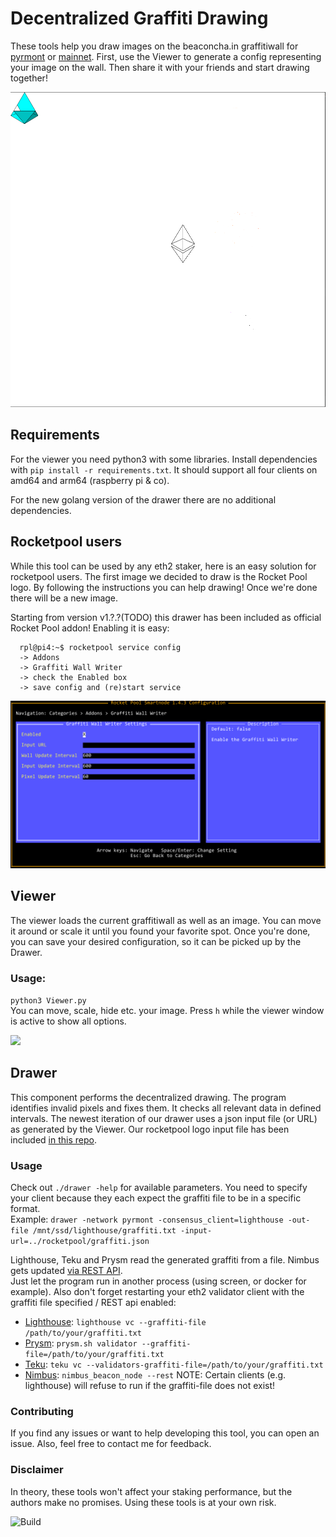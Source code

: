 # Decentralized Graffiti Drawing

These tools help you draw images on the beaconcha.in graffitiwall for 
[pyrmont](https://pyrmont.beaconcha.in/graffitiwall) or
[mainnet](https://beaconcha.in/graffitiwall). 
First, use the Viewer to generate a config representing your image on the wall.
Then share it with your friends and start drawing together!

![Rocketpool](rocketpool/desired.png "Default settings")


## Requirements
For the viewer you need python3 with some libraries. 
Install dependencies with `pip install -r requirements.txt`.
It should support all four clients on amd64 and arm64 (raspberry pi & co).

For the new golang version of the drawer there are no additional dependencies.

## Rocketpool users
While this tool can be used by any eth2 staker, here is an easy solution for rocketpool
users. The first image we decided to draw is the Rocket Pool logo.
By following the instructions you can help drawing! Once we're done there will be a new image.

Starting from version v1.?.?(TODO) this drawer has been included as official Rocket Pool addon!
Enabling it is easy:
```
  rpl@pi4:~$ rocketpool service config
  -> Addons
  -> Graffiti Wall Writer
  -> check the Enabled box
  -> save config and (re)start service
```

![Rocketpool](rocketpool/addonconfig.png "Addon Configuration")


## Viewer
The viewer loads the current graffitiwall as well as an image. You can move it around or
scale it until you found your favorite spot. Once you're done, you can save your
desired configuration, so it can be picked up by the Drawer.
### Usage:
`python3 Viewer.py` \
You can move, scale, hide etc. your image. Press `h` while the viewer window is active to show all options.

<img src="https://raw.githubusercontent.com/RomiRand/rpl_graffiti/main/doc/overpaint.png" width="400">

## Drawer
This component performs the decentralized drawing. The program identifies invalid pixels
and fixes them. It checks all relevant data in defined intervals.
The newest iteration of our drawer uses a json input file (or URL) as generated by the Viewer.
Our rocketpool logo input file has been included [in this repo](rocketpool/graffiti.json "Rocketpool Logo graffiti input").

### Usage
Check out `./drawer -help` for available parameters. You need to specify your client because
they each expect the graffiti file to be in a specific format. \
Example: `drawer -network pyrmont -consensus_client=lighthouse -out-file /mnt/ssd/lighthouse/graffiti.txt -input-url=../rocketpool/graffiti.json`

Lighthouse, Teku and Prysm read the generated graffiti from a file.
Nimbus gets updated [via REST API](https://nimbus.guide/rest-api.html#set-graffiti-string).\
Just let the program run in another process (using screen, or docker for example).
Also don't forget restarting your eth2 validator client with the graffiti file specified / REST api enabled:
- [Lighthouse](https://lighthouse-book.sigmaprime.io/graffiti.html#1-using-the---graffiti-file-flag-on-the-validator-client):
  `lighthouse vc --graffiti-file /path/to/your/graffiti.txt`
- [Prysm](https://docs.prylabs.network/docs/prysm-usage/graffiti-file/): 
  `prysm.sh validator --graffiti-file=/path/to/your/graffiti.txt`
- [Teku](https://docs.teku.consensys.net/en/latest/Reference/CLI/CLI-Syntax/#validators-graffiti-file):
  `teku vc --validators-graffiti-file=/path/to/your/graffiti.txt`
- [Nimbus](https://nimbus.guide/rest-api.html#configure-your-node-to-run-a-local-rest-server): `nimbus_beacon_node --rest`
NOTE: Certain clients (e.g. lighthouse) will refuse to run if the graffiti-file does not exist!

### Contributing
If you find any issues or want to help developing this tool, you can open an issue.
Also, feel free to contact me for feedback.

### Disclaimer
In theory, these tools won't affect your staking performance, but the authors make no promises.
Using these tools is at your own risk.

![Build](https://github.com/stake-house/DecentralizedGraffitiDrawing/actions/workflows/build.yaml/badge.svg)

